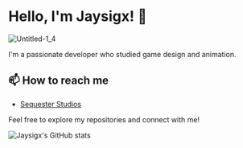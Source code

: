 # Hello, I'm Jaysigx! 👋

![Untitled-1_4](https://github.com/Jaysigx/Jaysigx/assets/50681690/1bc71c22-057b-454e-934a-4dfa4eca7550)


I'm a passionate developer who studied game design and animation.

## 📫 How to reach me
- [Sequester Studios](https://discord.gg/ZWKG5AB7r2)

Feel free to explore my repositories and connect with me!

![Jaysigx's GitHub stats](https://github-readme-stats.vercel.app/api?username=Jaysigx&show_icons=true&theme=radical)
